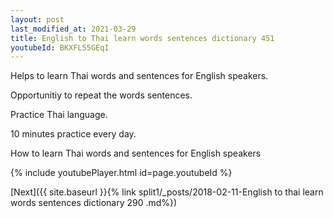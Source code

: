 ```yaml
---
layout: post
last_modified_at: 2021-03-29
title: English to Thai learn words sentences dictionary 451 
youtubeId: BKXFL55GEqI
---
```

 
 
Helps to learn Thai words and sentences for English speakers.

Opportunitiy to repeat the words sentences. 

Practice Thai language. 
 
10 minutes practice every day. 
 
How to learn Thai words and sentences for English speakers 
 
{% include youtubePlayer.html id=page.youtubeId %}
 
 
[Next]({{ site.baseurl }}{% link  split1/_posts/2018-02-11-English to thai learn words sentences dictionary 290 .md%})
 
